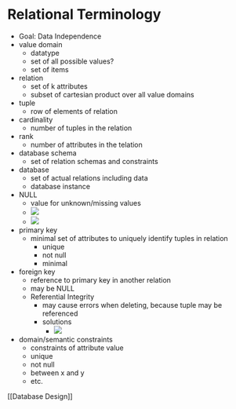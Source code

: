  # Relational Terminology
+ Goal: Data Independence
+ value domain
	+ datatype
	+ set of all possible values?
	+ set of items
+ relation
	+ set of k attributes
	+ subset of cartesian product over all value domains
+ tuple
	+ row of elements of relation
+ cardinality
	+ number of tuples in the relation
+ rank
	+ number of attributes in the telation
+ database schema
	+ set of relation schemas and constraints
+ database
	+ set of actual relations including data
	+ database instance
+ NULL
	+ value for unknown/missing values
	+ ![](../../z_images/Pasted%20image%2020220327145512.png)
	+ ![](../../z_images/Pasted%20image%2020220327145606.png)	
+ primary key
	+ minimal set of attributes to uniquely identify tuples in relation
		+ unique
		+ not null
		+ minimal
+ foreign key
	+ reference to primary key in another relation
	+ may be NULL
	+ Referential Integrity
		+ may cause errors when deleting, because tuple may be referenced
		+ solutions
			+ ![](../../z_images/Pasted%20image%2020220327151113.png)
+ domain/semantic constraints
	+ constraints of attribute value
	+ unique
	+ not null
	+ between x and y
	+ etc.

[[Database Design]]